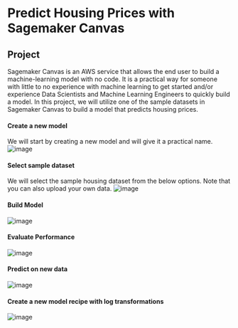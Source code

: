 # Predict Housing Prices with Sagemaker Canvas

## Project
Sagemaker Canvas is an AWS service that allows the end user to build a machine-learning model with no code. It is a practical way for someone with little to no experience with machine learning to get started and/or experience Data Scientists and Machine Learning Engineers to quickly build a model. In this project, we will utilize one of the sample datasets in Sagemaker Canvas to build a model that predicts housing prices.

#### Create a new model
We will start by creating a new model and will give it a practical name.
![image](https://github.com/jingle77/AWS-Projects/blob/5575d6057e1333734df9533438aa9d80b64eac52/sagemaker-canvas-housing-price-prediction/Create%20New%20Model.PNG)

#### Select sample dataset
We will select the sample housing dataset from the below options. Note that you can also upload your own data. 
![image](https://github.com/jingle77/AWS-Projects/blob/5575d6057e1333734df9533438aa9d80b64eac52/sagemaker-canvas-housing-price-prediction/Select%20Dataset.PNG)

#### Build Model
![image](https://github.com/jingle77/AWS-Projects/blob/5575d6057e1333734df9533438aa9d80b64eac52/sagemaker-canvas-housing-price-prediction/Build%20Model.PNG)

#### Evaluate Performance
![image](https://github.com/jingle77/AWS-Projects/blob/main/sagemaker-canvas-housing-price-prediction/model%20performance.PNG)

#### Predict on new data
![image](https://github.com/jingle77/AWS-Projects/blob/main/sagemaker-canvas-housing-price-prediction/Single%20Prediction.PNG)

#### Create a new model recipe with log transformations
![image](https://github.com/jingle77/AWS-Projects/blob/main/sagemaker-canvas-housing-price-prediction/Model%20Recipe.PNG)
